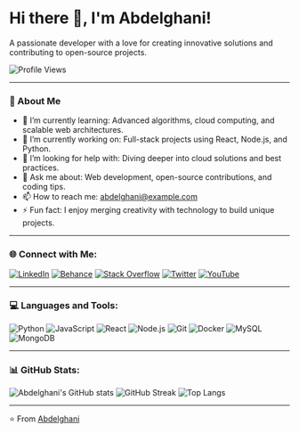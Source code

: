 # Hi there 👋, I'm Abdelghani!

A passionate developer with a love for creating innovative solutions and contributing to open-source projects.

<!-- Add an optional profile view counter if you like -->
![Profile Views](https://komarev.com/ghpvc/?username=AbdelghaniELAOD&style=flat-square)

---

### 🚀 About Me
- 🌱 I’m currently learning: Advanced algorithms, cloud computing, and scalable web architectures.
- 💼 I’m currently working on: Full-stack projects using React, Node.js, and Python.
- 🤔 I’m looking for help with: Diving deeper into cloud solutions and best practices.
- 💬 Ask me about: Web development, open-source contributions, and coding tips.
- 📫 How to reach me: [abdelghani@example.com](mailto:abdelghani@example.com)
- ⚡ Fun fact: I enjoy merging creativity with technology to build unique projects.

---

### 🌐 Connect with Me:
[![LinkedIn](https://img.shields.io/badge/LinkedIn-%230077B5.svg?logo=linkedin&logoColor=white)](https://www.linkedin.com/in/abdelghani-el-aoud-94b09a210/) 
[![Behance](https://img.shields.io/badge/Behance-1769ff?logo=behance&logoColor=white)](https://behance.net/AbdelghaniELAOD) 
[![Stack Overflow](https://img.shields.io/badge/-Stackoverflow-FE7A16?logo=stack-overflow&logoColor=white)](https://stackoverflow.com/users/17652713) 
[![Twitter](https://img.shields.io/badge/Twitter-%231DA1F2.svg?logo=Twitter&logoColor=white)](https://twitter.com/yourhandle)
[![YouTube](https://img.shields.io/badge/YouTube-%23FF0000.svg?logo=YouTube&logoColor=white)](https://youtube.com/yourchannel)

---

### 💻 Languages and Tools:
![Python](https://img.shields.io/badge/python-%233776AB.svg?style=for-the-badge&logo=python&logoColor=white) 
![JavaScript](https://img.shields.io/badge/javascript-%23323330.svg?style=for-the-badge&logo=javascript&logoColor=%23F7DF1E) 
![React](https://img.shields.io/badge/react-%2361DAFB.svg?style=for-the-badge&logo=react&logoColor=%2361DAFB)
![Node.js](https://img.shields.io/badge/node.js-%2343853D.svg?style=for-the-badge&logo=node.js&logoColor=white)
![Git](https://img.shields.io/badge/git-%23F05033.svg?style=for-the-badge&logo=git&logoColor=white)
![Docker](https://img.shields.io/badge/docker-%230db7ed.svg?style=for-the-badge&logo=docker&logoColor=white)
![MySQL](https://img.shields.io/badge/mysql-%234479A1.svg?style=for-the-badge&logo=mysql&logoColor=white)
![MongoDB](https://img.shields.io/badge/mongodb-%2347A248.svg?style=for-the-badge&logo=mongodb&logoColor=white)

---

### 📊 GitHub Stats:
![Abdelghani's GitHub stats](https://github-readme-stats.vercel.app/api?username=AbdelghaniELAOD&show_icons=true&theme=dark)
![GitHub Streak](https://github-readme-streak-stats.herokuapp.com/?user=AbdelghaniELAOD&theme=dark)
![Top Langs](https://github-readme-stats.vercel.app/api/top-langs/?username=AbdelghaniELAOD&layout=compact&theme=dark)

---

<!-- Footer -->
⭐️ From [Abdelghani](https://github.com/AbdelghaniELAOD)
